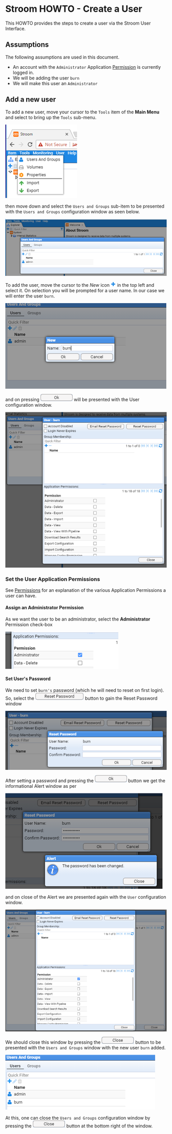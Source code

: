 # Stroom HOWTO - Create a User
This HOWTO provides the steps to create a user via the Stroom User Interface.

## Assumptions
The following assumptions are used in this document.
- An account with the `Administrator` Application [Permission](../../user-guide/roles.md "Stroom Application Permissions") is currently logged in.
- We will be adding the user `burn`
- We will make this user an `Administrator` 

## Add a new user
To add a new user, move your cursor to the `Tools` item of the __Main Menu__ and select to bring up the `Tools` sub-menu.

![Stroom UI New User - Tools Menu](../resources/UI-ToolsSubmenu-00.png "Stroom UI Tools sub-menu")

then move down and select the `Users and Groups` sub-item to be presented with the `Users and Groups` configuration window as seen below.

![Stroom UI New User - Users and Groups](../resources/UI-AddUser-00.png "Stroom UI New User - Users and Groups configuration")

To add the user, move the cursor to the _New_ icon ![New](../resources/icons/add.png "New") in the top left and
select it. On selection you will be prompted for a user name. In our case we will enter the user `burn`.

![Stroom UI New User - Add User](../resources/UI-AddUser-01.png "Stroom UI New User - Add User")

and on pressing
![Stroom UI OkButton](../resources/icons/buttonOk.png "Stroom UI OkButton")
will be presented with the User configuration window.

![Stroom UI New User - User Configuration](../resources/UI-AddUser-02.png "Stroom UI New User - User configuration")

### Set the User Application Permissions
See 
[Permissions](../../user-guide/roles.md "Stroom Application Permissions")
for an explanation of the various Application Permissions a user can have.

#### Assign an Administrator Permission

As we want the user to be an administrator, select the __Administrator__ Permission check-box

![Stroom UI New User - User Configuration Set Permission](../resources/UI-AddUser-03.png "Stroom UI New User - User configuration - set administrator permission")

#### Set User's Password
We need to set `burn's` password (which he will need to reset on first login). So, select the
![Stroom UI ResetPasswordButton](../resources/icons/buttonResetPassword.png "Stroom UI ResetPasswordButton")
button to gain the Reset Password window

![Stroom UI New User - User Configuration Reset Password](../resources/UI-AddUser-04.png "Stroom UI New User - User configuration - reset password")

After setting a password and pressing the
![Stroom UI OkButton](../resources/icons/buttonOk.png "Stroom UI OkButton")
button we get the informational Alert window as per

![Stroom UI New User - User Configuration Reset Password Complete](../resources/UI-AddUser-05.png "Stroom UI New User - User configuration - reset password complete")

and on close of the Alert we are presented again with the `User` configuration window.

![Stroom UI New User - User Configuration User Added](../resources/UI-AddUser-06.png "Stroom UI New User - User configuration - user added")

We should close this window by pressing the 
![Stroom UI CloseButton](../resources/icons/buttonClose.png "Stroom UI CloseButton") button to be presented with the `Users and Groups` window with the new user `burn` added.

![Stroom UI New User - User Configuration Show User Added](../resources/UI-AddUser-07.png "Stroom UI New User - User configuration - show user added")

At this, one can close the `Users and Groups` configuration window by pressing the 
![Stroom UI CloseButton](../resources/icons/buttonClose.png "Stroom UI CloseButton")
button at the bottom right of the window.
